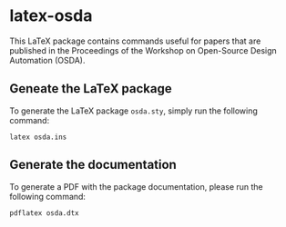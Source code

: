 # latex-osda

This LaTeX package contains commands useful for papers that are published in the
Proceedings of the Workshop on Open-Source Design Automation (OSDA).

## Geneate the LaTeX package

To generate the LaTeX package ``osda.sty``, simply run the following command:

```
latex osda.ins
```

## Generate the documentation

To generate a PDF with the package documentation, please run the following
command:

```
pdflatex osda.dtx
```
